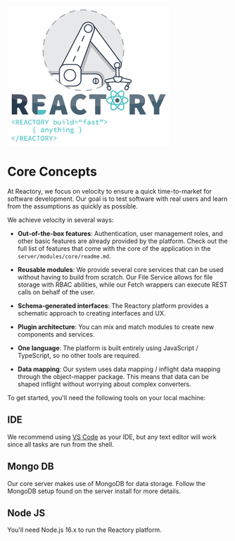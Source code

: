 ![Build Anything Fast](../branding/reactory-logo.png)
# Core Concepts
At Reactory, we focus on velocity to ensure a quick time-to-market for software development. Our goal is to test software with real users and learn from the assumptions as quickly as possible.

We achieve velocity in several ways:

* **Out-of-the-box features**: Authentication, user management roles, and other basic features are already provided by the platform. Check out the full list of features that come with the core of the application in the `server/modules/core/readme.md`.

* **Reusable modules**: We provide several core services that can be used without having to build from scratch. Our File Service allows for file storage with RBAC abilities, while our Fetch wrappers can execute REST calls on behalf of the user.

* **Schema-generated interfaces**: The Reactory platform provides a schematic approach to creating interfaces and UX.

* **Plugin architecture**: You can mix and match modules to create new components and services.

* **One language**: The platform is built entirely using JavaScript / TypeScript, so no other tools are required.

* **Data mapping**: Our system uses data mapping / inflight data mapping through the object-mapper package. This means that data can be shaped inflight without worrying about complex converters.

To get started, you'll need the following tools on your local machine:

## IDE
We recommend using [VS Code](https://code.visualstudio.com/) as your IDE, but any text editor will work since all tasks are run from the shell.

## Mongo DB
Our core server makes use of MongoDB for data storage. Follow the MongoDB setup found on the server install for more details.

## Node JS
You'll need Node.js 16.x to run the Reactory platform.



